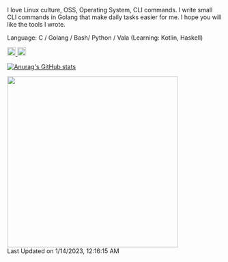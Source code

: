 I love Linux culture, OSS, Operating System, CLI commands. I write small CLI commands in Golang that make daily tasks easier for me. I hope you will like the tools I wrote.
  
Language: C / Golang / Bash/ Python / Vala (Learning: Kotlin, Haskell) 
  
<p align="left">
  <a href="http://twitter.com/ARC_AED">
    <img height="20" src="https://img.shields.io/twitter/follow/ARC_AED?label=Twitter&logo=twitter&style=flat" />
  </a>
  <a href="https://github.com/nao1215">
    <img height="20" src="https://img.shields.io/github/followers/nao1215?label=follow&logo=github&style=flat" />
  </a>
</p>

[![Anurag's GitHub stats](https://github-readme-stats.vercel.app/api?username=nao1215)](https://github.com/anuraghazra/github-readme-stats)
<!--START_SECTION:lapras-card-->
<a href="https://lapras.com/public/WFKXK3K" target="_blank" rel="noopener noreferrer"><img src="https://lapras-card-generator.vercel.app/api/svg?e=3.69&b=3.43&i=3.3&b1=%23020E27&b2=%230E5593&i1=%23030E21&i2=%23166288&l=en" width="400" ></a>  
Last Updated on 1/14/2023, 12:16:15 AM
<!--END_SECTION:lapras-card-->
